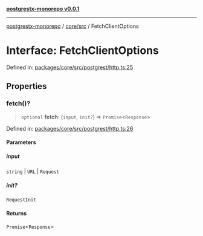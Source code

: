 [**postgrestx-monorepo v0.0.1**](../../../README.md)

---

[postgrestx-monorepo](../../../README.md) / [core/src](../README.md) / FetchClientOptions

# Interface: FetchClientOptions

Defined in: [packages/core/src/postgrest/http.ts:25](https://github.com/samuelagm/postgrestx/blob/7b606dc406c6da40c0579c7268eb7cd998b69db8/packages/core/src/postgrest/http.ts#L25)

## Properties

### fetch()?

> `optional` **fetch**: (`input`, `init?`) => `Promise`\<`Response`\>

Defined in: [packages/core/src/postgrest/http.ts:26](https://github.com/samuelagm/postgrestx/blob/7b606dc406c6da40c0579c7268eb7cd998b69db8/packages/core/src/postgrest/http.ts#L26)

#### Parameters

##### input

`string` | `URL` | `Request`

##### init?

`RequestInit`

#### Returns

`Promise`\<`Response`\>
